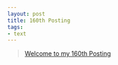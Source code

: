 ```yaml
---
layout: post
title: 160th Posting
tags: 
- text
---
```


> [Welcome to my 160th Posting](https://janghan-kor.tistory.com/755)
